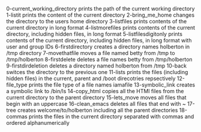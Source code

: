 0-current_working_directory prints the path of the current working directory
1-listit prints the content of the current directory 
2-bring_me_home changes the directory to the users home directory
3-listfiles prints contents of the current directory in long format
4-listmorefiles prints contents of the current directory, including hidden files, in long format
5-listfilesdigitonly prints contents of the current directory, including hidden files, in long format with user and group IDs
6-firstdirectory creates a directory names holberton in /tmp directory 
7-movethatfile moves a file named betty from /tmp to /tmp/holberton 
8-firstdelete deletes a file names betty from /tmp/holberton 
9-firstdirdeletion deletes a directory named holberton from /tmp
10-back switces the directory to the previous one 
11-lists prints the files (including hidden files) in the current, parent and /boot direcotries repsectively
12-file_type prints the file type of a file names iamafile
13-symbolic_link creates a symbolic link to /bin/ls
14-copy_html copies all the HTMl files from the current directory to the parent directory 
15-lets_move moves all files that begin with an uppercase 
16-clean_emacs deletes all files that end with ~
17-tree creates welcome/to/holberton including all the parent directories 
18-commas prints the files in the current directory separated with commas and ordered alphanumerically 
